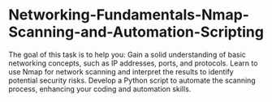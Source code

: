 # Networking-Fundamentals-Nmap-Scanning-and-Automation-Scripting
The goal of this task is to help you: Gain a solid understanding of basic networking concepts, such as IP addresses, ports, and protocols. Learn to use Nmap for network scanning and interpret the results to identify potential security risks. Develop a Python script to automate the scanning process, enhancing your coding and automation skills.
